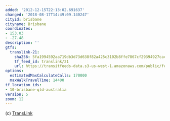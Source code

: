 ```yaml
---
added: '2012-12-15T22:13:02.691637'
changed: '2018-08-17T14:49:09.140247'
cityid: brisbane
cityname: Brisbane
coordinates:
- 153.03
- -27.48
description: ''
gtfs:
  translink-21:
    sha256: 5fa1994592aa719db3d73d638f82a425c3102b8ffe7867cf29394927cac77a1f
    tf_feed_id: translink/21
    url: https://transitfeeds-data.s3-us-west-1.amazonaws.com/public/feeds/translink/21/20180813/gtfs.zip
options:
  estimatedMaxCalculateCalls: 170000
  maxWalkTravelTime: 14400
tf_location_ids:
- 10-brisbane-qld-australia
version: 5
zoom: 12
---
```


(c) [TransLink](http://translink.com.au)
